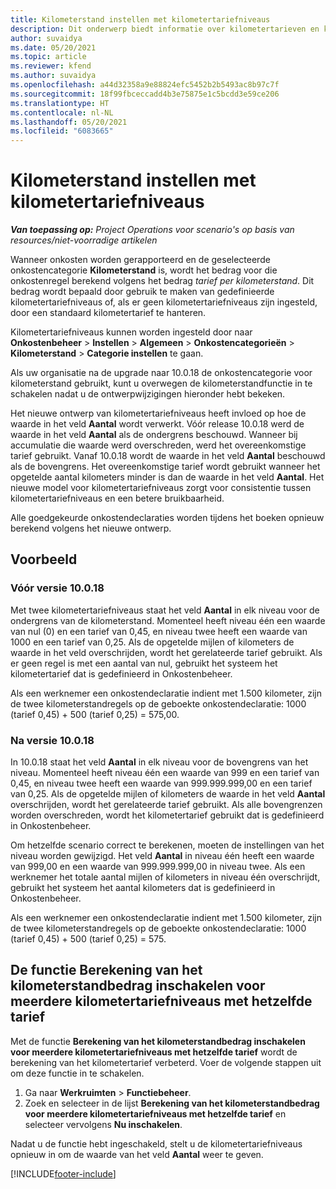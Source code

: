 ```yaml
---
title: Kilometerstand instellen met kilometertariefniveaus
description: Dit onderwerp biedt informatie over kilometertarieven en kilometertariefniveaus.
author: suvaidya
ms.date: 05/20/2021
ms.topic: article
ms.reviewer: kfend
ms.author: suvaidya
ms.openlocfilehash: a44d32358a9e88824efc5452b2b5493ac8b97c7f
ms.sourcegitcommit: 18f99fbceccadd4b3e75875e1c5bcdd3e59ce206
ms.translationtype: HT
ms.contentlocale: nl-NL
ms.lasthandoff: 05/20/2021
ms.locfileid: "6083665"
---
```

# <a name="set-up-mileage-using-mileage-rate-tiers"></a>Kilometerstand instellen met kilometertariefniveaus

_**Van toepassing op:** Project Operations voor scenario's op basis van resources/niet-voorradige artikelen_

Wanneer onkosten worden gerapporteerd en de geselecteerde onkostencategorie **Kilometerstand** is, wordt het bedrag voor die onkostenregel berekend volgens het bedrag *tarief per kilometerstand*. Dit bedrag wordt bepaald door gebruik te maken van gedefinieerde kilometertariefniveaus of, als er geen kilometertariefniveaus zijn ingesteld, door een standaard kilometertarief te hanteren. 

Kilometertariefniveaus kunnen worden ingesteld door naar **Onkostenbeheer** > **Instellen** > **Algemeen** > **Onkostencategorieën** > **Kilometerstand** > **Categorie instellen** te gaan.

Als uw organisatie na de upgrade naar 10.0.18 de onkostencategorie voor kilometerstand gebruikt, kunt u overwegen de kilometerstandfunctie in te schakelen nadat u de ontwerpwijzigingen hieronder hebt bekeken. 

Het nieuwe ontwerp van kilometertariefniveaus heeft invloed op hoe de waarde in het veld **Aantal** wordt verwerkt. Vóór release 10.0.18 werd de waarde in het veld **Aantal** als de ondergrens beschouwd. Wanneer bij accumulatie die waarde werd overschreden, werd het overeenkomstige tarief gebruikt.  Vanaf 10.0.18 wordt de waarde in het veld **Aantal** beschouwd als de bovengrens. Het overeenkomstige tarief wordt gebruikt wanneer het opgetelde aantal kilometers minder is dan de waarde in het veld **Aantal**.  Het nieuwe model voor kilometertariefniveaus zorgt voor consistentie tussen kilometertariefniveaus en een betere bruikbaarheid.   

Alle goedgekeurde onkostendeclaraties worden tijdens het boeken opnieuw berekend volgens het nieuwe ontwerp.

## <a name="example"></a>Voorbeeld
 
### <a name="before-version-10018"></a>Vóór versie 10.0.18
Met twee kilometertariefniveaus staat het veld **Aantal** in elk niveau voor de ondergrens van de kilometerstand. Momenteel heeft niveau één een waarde van nul (0) en een tarief van 0,45, en niveau twee heeft een waarde van 1000 en een tarief van 0,25. Als de opgetelde mijlen of kilometers de waarde in het veld overschrijden, wordt het gerelateerde tarief gebruikt. Als er geen regel is met een aantal van nul, gebruikt het systeem het kilometertarief dat is gedefinieerd in Onkostenbeheer. 
 
Als een werknemer een onkostendeclaratie indient met 1.500 kilometer, zijn de twee kilometerstandregels op de geboekte onkostendeclaratie: 1000 (tarief 0,45) + 500 (tarief 0,25) = 575,00.

### <a name="after-version-10018"></a>Na versie 10.0.18
In 10.0.18 staat het veld **Aantal** in elk niveau voor de bovengrens van het niveau. Momenteel heeft niveau één een waarde van 999 en een tarief van 0,45, en niveau twee heeft een waarde van 999.999.999,00 en een tarief van 0,25. Als de opgetelde mijlen of kilometers de waarde in het veld **Aantal** overschrijden, wordt het gerelateerde tarief gebruikt. Als alle bovengrenzen worden overschreden, wordt het kilometertarief gebruikt dat is gedefinieerd in Onkostenbeheer. 
 
Om hetzelfde scenario correct te berekenen, moeten de instellingen van het niveau worden gewijzigd. Het veld **Aantal** in niveau één heeft een waarde van 999,00 en een waarde van 999.999.999,00 in niveau twee. Als een werknemer het totale aantal mijlen of kilometers in niveau één overschrijdt, gebruikt het systeem het aantal kilometers dat is gedefinieerd in Onkostenbeheer. 
  
Als een werknemer een onkostendeclaratie indient met 1.500 kilometer, zijn de twee kilometerstandregels op de geboekte onkostendeclaratie: 1000 (tarief 0,45) + 500 (tarief 0,25) = 575.

## <a name="enable-the-mileage-amount-calculation-for-multiple-mileage-tiers-with-same-rate-feature"></a>De functie Berekening van het kilometerstandbedrag inschakelen voor meerdere kilometertariefniveaus met hetzelfde tarief

Met de functie **Berekening van het kilometerstandbedrag inschakelen voor meerdere kilometertariefniveaus met hetzelfde tarief** wordt de berekening van het kilometertarief verbeterd. Voer de volgende stappen uit om deze functie in te schakelen.

1. Ga naar **Werkruimten** > **Functiebeheer**. 
2. Zoek en selecteer in de lijst **Berekening van het kilometerstandbedrag voor meerdere kilometertariefniveaus met hetzelfde tarief** en selecteer vervolgens **Nu inschakelen**.

Nadat u de functie hebt ingeschakeld, stelt u de kilometertariefniveaus opnieuw in om de waarde van het veld **Aantal** weer te geven. 


[!INCLUDE[footer-include](../includes/footer-banner.md)]
